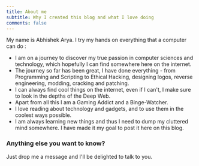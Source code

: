 ```yaml
---
title: About me
subtitle: Why I created this blog and what I love doing
comments: false
---
```


My name is Abhishek Arya. I try my hands on everything that a computer can do :

- I am on a journey to discover my true passion in computer sciences and technology, which hopefully I can find somewhere here on the internet. 
- The journey so far has been great, I have done everything - from Programming and Scripting to Ethical Hacking, designing logos, reverse engineering, modding, cracking and patching.
- I can always find cool things on the internet, even if I can't, I make sure to look in the depths of the Deep Web. 
- Apart from all this I am a Gaming Addict and a Binge-Watcher.
- I love reading about technology and gadgets, and to use them in the coolest ways possible.
- I am always learning new things and thus I need to dump my cluttered mind somewhere. I have made it my goal to post it here on this blog.



### Anything else you want to know?

Just drop me a message and I'll be delighted to talk to you.
